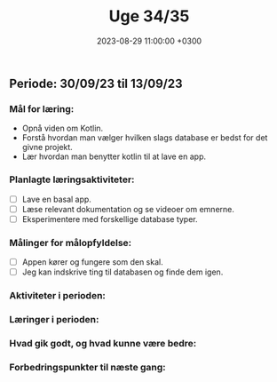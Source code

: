 ﻿---
title: "Uge 34/35"
date: 2023-08-29 11:00:00 +0300
categories: [app,database,projekt]
---
## Periode: 30/09/23 til 13/09/23

### Mål for læring:
- Opnå viden om Kotlin.
- Forstå hvordan man vælger hvilken slags database er bedst for det givne projekt.
- Lær hvordan man benytter kotlin til at lave en app.

### Planlagte læringsaktiviteter:
- [ ] Lave en basal app.
- [ ] Læse relevant dokumentation og se videoer om emnerne.
- [ ] Eksperimentere med forskellige database typer.

### Målinger for målopfyldelse:
- [ ] Appen kører og fungere som den skal.
- [ ] Jeg kan indskrive ting til databasen og finde dem igen.

### Aktiviteter i perioden:


### Læringer i perioden:


### Hvad gik godt, og hvad kunne være bedre:


### Forbedringspunkter til næste gang:


